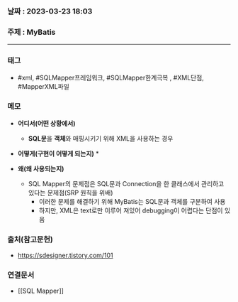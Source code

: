 ### 날짜 : 2023-03-23 18:03
### 주제 : MyBatis
---
### 태그
*  #xml, #SQLMapper프레임워크, #SQLMapper한계극복 , #XML단점, #MapperXML파일

### 메모
* **어디서(어떤 상황에서)**
	* **SQL문**을 **객체**와 매핑시키기 위해 XML을 사용하는 경우
	
* **어떻게(구현이 어떻게 되는지)**
	* 

* **왜(왜 사용되는지)**
	* SQL Mapper의 문제점은 SQL문과 Connection을 한 클래스에서 관리하고 있다는 문제점(SRP 원칙을 위배)
		* 이러한 문제를 해결하기 위해 MyBatis는 SQL문과 객체를 구분하여 사용 
		* 하지만, XML은 text로만 이루어 져있어 debugging이 어렵다는 단점이 있음

### 출처(참고문헌)
-  https://sdesigner.tistory.com/101

### 연결문서
- [[SQL Mapper]]